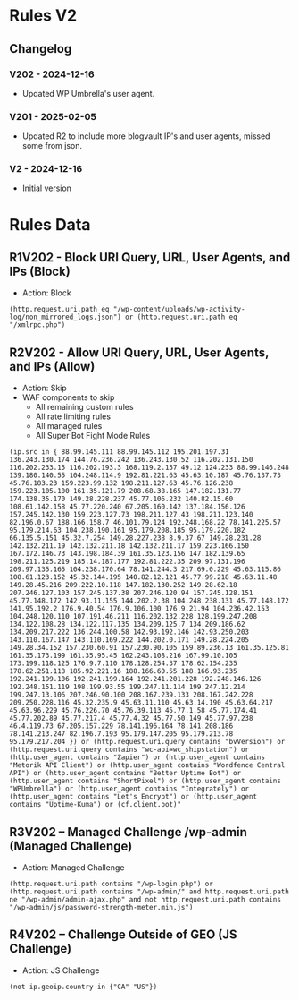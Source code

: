 # Rules V2
## Changelog
### V202 - 2024-12-16
 * Updated WP Umbrella's user agent.
### V201 - 2025-02-05
* Updated R2 to include more blogvault IP's and user agents, missed some from json.
### V2 - 2024-12-16
* Initial version
# Rules Data
## R1V202 - Block URI Query, URL, User Agents, and IPs (Block)
* Action: Block 
```
(http.request.uri.path eq "/wp-content/uploads/wp-activity-log/non_mirrored_logs.json") or (http.request.uri.path eq "/xmlrpc.php")
```

## R2V202 -  Allow URI Query, URL, User Agents, and IPs (Allow)
* Action: Skip
* WAF components to skip
  * All remaining custom rules
  * All rate limiting rules
  * All managed rules
  * All Super Bot Fight Mode Rules
```
(ip.src in { 88.99.145.111 88.99.145.112 195.201.197.31 136.243.130.174 144.76.236.242 136.243.130.52 116.202.131.150 116.202.233.15 116.202.193.3 168.119.2.157 49.12.124.233 88.99.146.248 139.180.140.55 104.248.114.9 192.81.221.63 45.63.10.187 45.76.137.73 45.76.183.23 159.223.99.132 198.211.127.63 45.76.126.238 159.223.105.100 161.35.121.79 208.68.38.165 147.182.131.77 174.138.35.170 149.28.228.237 45.77.106.232 140.82.15.60 108.61.142.158 45.77.220.240 67.205.160.142 137.184.156.126 157.245.142.130 159.223.127.73 198.211.127.43 198.211.123.140 82.196.0.67 188.166.158.7 46.101.79.124 192.248.168.22 78.141.225.57 95.179.214.63 104.238.190.161 95.179.208.185 95.179.220.182 66.135.5.151 45.32.7.254 149.28.227.238 8.9.37.67 149.28.231.28 142.132.211.19 142.132.211.18 142.132.211.17 159.223.166.150 167.172.146.73 143.198.184.39 161.35.123.156 147.182.139.65 198.211.125.219 185.14.187.177 192.81.222.35 209.97.131.196 209.97.135.165 104.238.170.64 78.141.244.3 217.69.0.229 45.63.115.86 108.61.123.152 45.32.144.195 140.82.12.121 45.77.99.218 45.63.11.48 149.28.45.216 209.222.10.118 147.182.130.252 149.28.62.18 207.246.127.103 157.245.137.38 207.246.120.94 157.245.128.151 45.77.148.172 142.93.11.155 144.202.2.38 104.248.238.131 45.77.148.172 141.95.192.2 176.9.40.54 176.9.106.100 176.9.21.94 104.236.42.153 104.248.120.110 107.191.46.211 116.202.132.228 128.199.247.208 134.122.108.28 134.122.117.135 134.209.125.7 134.209.186.62 134.209.217.222 136.244.100.58 142.93.192.146 142.93.250.203 143.110.167.147 143.110.169.222 144.202.0.171 149.28.224.205 149.28.34.152 157.230.60.91 157.230.90.105 159.89.236.13 161.35.125.81 161.35.173.199 161.35.95.45 162.243.108.216 167.99.10.105 173.199.118.125 176.9.7.110 178.128.254.37 178.62.154.235 178.62.251.118 185.92.221.16 188.166.60.55 188.166.93.235 192.241.199.106 192.241.199.164 192.241.201.228 192.248.146.126 192.248.151.119 198.199.93.55 199.247.11.114 199.247.12.214 199.247.13.106 207.246.90.100 208.167.239.133 208.167.242.228 209.250.228.116 45.32.235.9 45.63.11.110 45.63.14.190 45.63.64.217 45.63.96.229 45.76.226.70 45.76.39.113 45.77.1.58 45.77.174.41 45.77.202.89 45.77.217.4 45.77.4.32 45.77.50.149 45.77.97.238 46.4.119.73 67.205.157.229 78.141.196.164 78.141.208.186 78.141.213.247 82.196.7.193 95.179.147.205 95.179.213.78 95.179.217.204 }) or (http.request.uri.query contains "bvVersion") or (http.request.uri.query contains "wc-api=wc_shipstation") or (http.user_agent contains "Zapier") or (http.user_agent contains "Metorik API Client") or (http.user_agent contains "Wordfence Central API") or (http.user_agent contains "Better Uptime Bot") or (http.user_agent contains "ShortPixel") or (http.user_agent contains "WPUmbrella") or (http.user_agent contains "Integrately") or (http.user_agent contains "Let's Encrypt") or (http.user_agent contains "Uptime-Kuma") or (cf.client.bot)"

```

## R3V202 – Managed Challenge /wp-admin (Managed Challenge)
* Action: Managed Challenge
```
(http.request.uri.path contains "/wp-login.php") or (http.request.uri.path contains "/wp-admin/" and http.request.uri.path ne "/wp-admin/admin-ajax.php" and not http.request.uri.path contains "/wp-admin/js/password-strength-meter.min.js")
```

## R4V202 – Challenge Outside of GEO (JS Challenge)
* Action: JS Challenge
```
(not ip.geoip.country in {"CA" "US"})
```